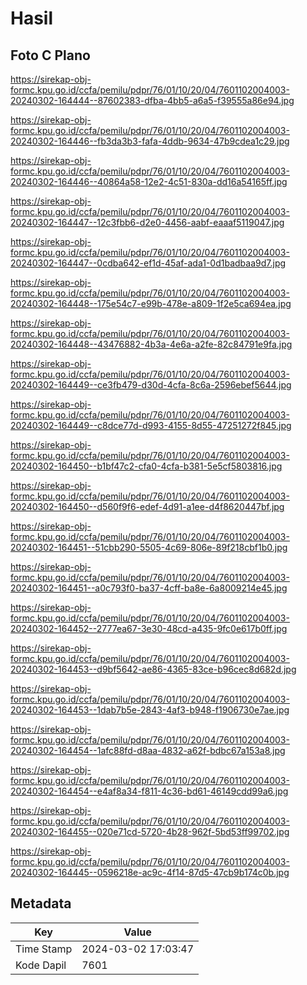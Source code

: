 # Hasil

## Foto C Plano

https://sirekap-obj-formc.kpu.go.id/ccfa/pemilu/pdpr/76/01/10/20/04/7601102004003-20240302-164444--87602383-dfba-4bb5-a6a5-f39555a86e94.jpg

https://sirekap-obj-formc.kpu.go.id/ccfa/pemilu/pdpr/76/01/10/20/04/7601102004003-20240302-164446--fb3da3b3-fafa-4ddb-9634-47b9cdea1c29.jpg

https://sirekap-obj-formc.kpu.go.id/ccfa/pemilu/pdpr/76/01/10/20/04/7601102004003-20240302-164446--40864a58-12e2-4c51-830a-dd16a54165ff.jpg

https://sirekap-obj-formc.kpu.go.id/ccfa/pemilu/pdpr/76/01/10/20/04/7601102004003-20240302-164447--12c3fbb6-d2e0-4456-aabf-eaaaf5119047.jpg

https://sirekap-obj-formc.kpu.go.id/ccfa/pemilu/pdpr/76/01/10/20/04/7601102004003-20240302-164447--0cdba642-ef1d-45af-ada1-0d1badbaa9d7.jpg

https://sirekap-obj-formc.kpu.go.id/ccfa/pemilu/pdpr/76/01/10/20/04/7601102004003-20240302-164448--175e54c7-e99b-478e-a809-1f2e5ca694ea.jpg

https://sirekap-obj-formc.kpu.go.id/ccfa/pemilu/pdpr/76/01/10/20/04/7601102004003-20240302-164448--43476882-4b3a-4e6a-a2fe-82c84791e9fa.jpg

https://sirekap-obj-formc.kpu.go.id/ccfa/pemilu/pdpr/76/01/10/20/04/7601102004003-20240302-164449--ce3fb479-d30d-4cfa-8c6a-2596ebef5644.jpg

https://sirekap-obj-formc.kpu.go.id/ccfa/pemilu/pdpr/76/01/10/20/04/7601102004003-20240302-164449--c8dce77d-d993-4155-8d55-47251272f845.jpg

https://sirekap-obj-formc.kpu.go.id/ccfa/pemilu/pdpr/76/01/10/20/04/7601102004003-20240302-164450--b1bf47c2-cfa0-4cfa-b381-5e5cf5803816.jpg

https://sirekap-obj-formc.kpu.go.id/ccfa/pemilu/pdpr/76/01/10/20/04/7601102004003-20240302-164450--d560f9f6-edef-4d91-a1ee-d4f8620447bf.jpg

https://sirekap-obj-formc.kpu.go.id/ccfa/pemilu/pdpr/76/01/10/20/04/7601102004003-20240302-164451--51cbb290-5505-4c69-806e-89f218cbf1b0.jpg

https://sirekap-obj-formc.kpu.go.id/ccfa/pemilu/pdpr/76/01/10/20/04/7601102004003-20240302-164451--a0c793f0-ba37-4cff-ba8e-6a8009214e45.jpg

https://sirekap-obj-formc.kpu.go.id/ccfa/pemilu/pdpr/76/01/10/20/04/7601102004003-20240302-164452--2777ea67-3e30-48cd-a435-9fc0e617b0ff.jpg

https://sirekap-obj-formc.kpu.go.id/ccfa/pemilu/pdpr/76/01/10/20/04/7601102004003-20240302-164453--d9bf5642-ae86-4365-83ce-b96cec8d682d.jpg

https://sirekap-obj-formc.kpu.go.id/ccfa/pemilu/pdpr/76/01/10/20/04/7601102004003-20240302-164453--1dab7b5e-2843-4af3-b948-f1906730e7ae.jpg

https://sirekap-obj-formc.kpu.go.id/ccfa/pemilu/pdpr/76/01/10/20/04/7601102004003-20240302-164454--1afc88fd-d8aa-4832-a62f-bdbc67a153a8.jpg

https://sirekap-obj-formc.kpu.go.id/ccfa/pemilu/pdpr/76/01/10/20/04/7601102004003-20240302-164454--e4af8a34-f811-4c36-bd61-46149cdd99a6.jpg

https://sirekap-obj-formc.kpu.go.id/ccfa/pemilu/pdpr/76/01/10/20/04/7601102004003-20240302-164455--020e71cd-5720-4b28-962f-5bd53ff99702.jpg

https://sirekap-obj-formc.kpu.go.id/ccfa/pemilu/pdpr/76/01/10/20/04/7601102004003-20240302-164445--0596218e-ac9c-4f14-87d5-47cb9b174c0b.jpg


## Metadata

| Key        | Value               |
| ---------- | ------------------- |
| Time Stamp | 2024-03-02 17:03:47 |
| Kode Dapil | 7601                |



